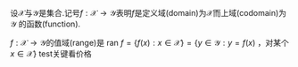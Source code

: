 设$\mathscr{X}$与$\mathscr{Y}$是集合.记号$f: \mathscr{X} \rightarrow \mathscr{Y}$表明$f$是定义域(domain)为$\mathscr{X}$而上域(codomain)为$\mathscr{Y}$
的函数(function).

$f: \mathscr{X} \rightarrow \mathscr{Y}$的值域(range)是$\text { ran } f=\{f(x): x \in \mathscr{X}\}=\{y \in \mathscr{Y}: y=f(x) \text { ，对某个 } x \in \mathscr{X}\}$
test关键看价格